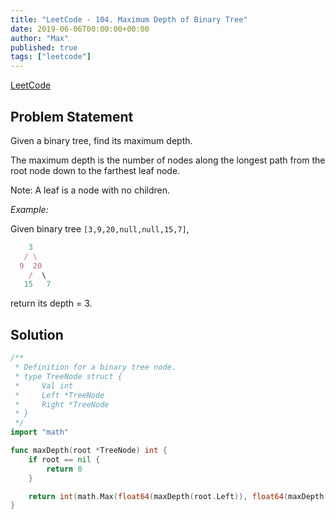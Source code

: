 ```yaml
---
title: "LeetCode - 104. Maximum Depth of Binary Tree"
date: 2019-06-06T00:00:00+00:00
author: "Max"
published: true
tags: ["leetcode"]
---
```


[LeetCode](https://leetcode.com/problems/maximum-depth-of-binary-tree/)

## Problem Statement

Given a binary tree, find its maximum depth.

The maximum depth is the number of nodes along the longest path from the root node down to the farthest leaf node.

Note: A leaf is a node with no children.

*Example:*

Given binary tree `[3,9,20,null,null,15,7]`,

```js
    3
   / \
  9  20
    /  \
   15   7
```

return its depth = 3.

## Solution

```go
/**
 * Definition for a binary tree node.
 * type TreeNode struct {
 *     Val int
 *     Left *TreeNode
 *     Right *TreeNode
 * }
 */
import "math"

func maxDepth(root *TreeNode) int {
	if root == nil {
		return 0
	}

	return int(math.Max(float64(maxDepth(root.Left)), float64(maxDepth(root.Right))) + 1)
}
```
